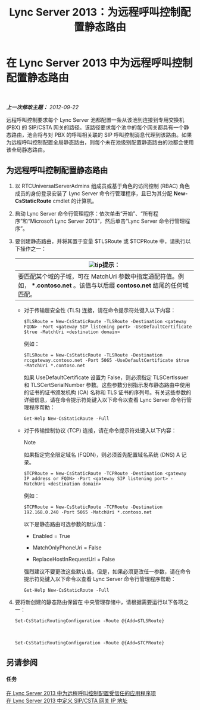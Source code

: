 ﻿---
title: Lync Server 2013：为远程呼叫控制配置静态路由
TOCTitle: 为远程呼叫控制配置静态路由
ms:assetid: f7003023-443d-48ee-989b-71e8b0b0abbd
ms:mtpsurl: https://technet.microsoft.com/zh-cn/library/Gg615051(v=OCS.15)
ms:contentKeyID: 49314773
ms.date: 05/19/2016
mtps_version: v=OCS.15
ms.translationtype: HT
---

# 在 Lync Server 2013 中为远程呼叫控制配置静态路由

 

_**上一次修改主题：** 2012-09-22_

远程呼叫控制要求每个 Lync Server 池都配置一条从该池到连接到专用交换机 (PBX) 的 SIP/CSTA 网关的路径。该路径要求每个池中的每个网关都具有一个静态路由，池会将与对 PBX 的呼叫相关联的 SIP 呼叫控制消息代理到该路由。如果为远程呼叫控制配置全局静态路由，则每个未在池级别配置静态路由的池都会使用该全局静态路由。

## 为远程呼叫控制配置静态路由

1.  以 RTCUniversalServerAdmins 组成员或基于角色的访问控制 (RBAC) 角色成员的身份登录安装了 Lync Server 命令行管理程序，且已为其分配 **New-CsStaticRoute** cmdlet 的计算机。

2.  启动 Lync Server 命令行管理程序：依次单击“开始”、“所有程序”和“Microsoft Lync Server 2013”，然后单击“Lync Server 命令行管理程序”。

3.  要创建静态路由，并将其置于变量 $TLSRoute 或 $TCPRoute 中，请执行以下操作之一：
    
    <table>
    <thead>
    <tr class="header">
    <th><img src="images/Gg398094.tip(OCS.15).gif" title="tip" alt="tip" />提示：</th>
    </tr>
    </thead>
    <tbody>
    <tr class="odd">
    <td>要匹配某个域的子域，可在 MatchUri 参数中指定通配符值。例如， <strong>*.contoso.net</strong> 。该值与以后缀 <strong>contoso.net</strong> 结尾的任何域匹配。</td>
    </tr>
    </tbody>
    </table>
    
      - 对于传输层安全性 (TLS) 连接，请在命令提示符处键入以下内容：
        
            $TLSRoute = New-CsStaticRoute -TLSRoute -Destination <gateway FQDN> -Port <gateway SIP listening port> -UseDefaultCertificate $true -MatchUri <destination domain>
        
        例如：
        
            $TLSRoute = New-CsStaticRoute -TLSRoute -Destination rccgateway.contoso.net -Port 5065 -UseDefaultCertificate $true -MatchUri *.contoso.net
        
        如果 UseDefaultCertificate 设置为 False，则必须指定 TLSCertIssuer 和 TLSCertSerialNumber 参数。这些参数分别指示发布静态路由中使用的证书的证书颁发机构 (CA) 名称和 TLS 证书的序列号。有关这些参数的详细信息，请在命令提示符处键入以下命令以查看 Lync Server 命令行管理程序帮助：
        
            Get-Help New-CsStaticRoute -Full
    
      - 对于传输控制协议 (TCP) 连接，请在命令提示符处键入以下内容：
        
        > [!NOTE]  
		> 如果指定完全限定域名 (FQDN)，则必须首先配置域名系统 (DNS) A 记录。
        
        
            $TCPRoute = New-CsStaticRoute -TCPRoute -Destination <gateway IP address or FQDN> -Port <gateway SIP listening port> -MatchUri <destination domain>
        
        例如：
        
            $TCPRoute = New-CsStaticRoute -TCPRoute -Destination 192.168.0.240 -Port 5065 -MatchUri *.contoso.net
        
        以下是静态路由可选参数的默认值：
        
          - Enabled = True
        
          - MatchOnlyPhoneUri = False
        
          - ReplaceHostInRequestUri = False
        
        强烈建议不要更改这些默认值。但是，如果必须更改任一参数，请在命令提示符处键入以下命令以查看 Lync Server 命令行管理程序帮助：
        
            Get-Help New-CsStaticRoute -Full

4.  要将新创建的静态路由保留在 中央管理存储中，请根据需要运行以下各项之一：
    
        Set-CsStaticRoutingConfiguration -Route @{Add=$TLSRoute}

       &nbsp;
    
        Set-CsStaticRoutingConfiguration -Route @{Add=$TCPRoute}

## 另请参阅

#### 任务

[在 Lync Server 2013 中为远程呼叫控制配置受信任的应用程序项](lync-server-2013-configure-a-trusted-application-entry-for-remote-call-control.md)  
[在 Lync Server 2013 中定义 SIP/CSTA 网关 IP 地址](lync-server-2013-define-a-sip-csta-gateway-ip-address.md)

